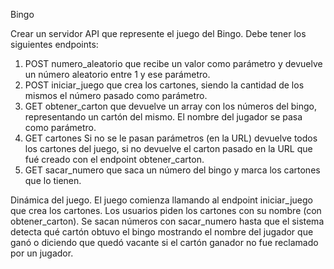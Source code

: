 Bingo

Crear un servidor API que represente el juego del Bingo.
Debe tener los siguientes endpoints:

1) POST numero_aleatorio que recibe un valor como parámetro y devuelve un número aleatorio entre 1 y ese parámetro.
3) POST iniciar_juego que crea los cartones, siendo la cantidad de los mismos el número pasado como parámetro.
2) GET obtener_carton que devuelve un array con los números del bingo, representando un cartón del mismo. El nombre del jugador se pasa como parámetro.
4) GET cartones Si no se le pasan parámetros (en la URL) devuelve todos los cartones del juego, si no devuelve el carton pasado en la URL que fué creado con el endpoint obtener_carton.
5) GET sacar_numero que saca un número del bingo y marca los cartones que lo tienen.

Dinámica del juego.
El juego comienza llamando al endpoint iniciar_juego que crea los cartones.
Los usuarios piden los cartones con su nombre (con obtener_carton).
Se sacan números con sacar_numero hasta que el sistema detecta qué cartón obtuvo el bingo mostrando el nombre del jugador que ganó o diciendo que quedó vacante si el cartón ganador no fue reclamado por un jugador.
